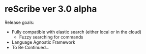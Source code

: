 # reScribe ver 3.0 alpha

Release goals:
* Fully compatible with elastic search (either local or in the cloud)
  * Fuzzy searching for commands
* Language Agnostic Framework
* To Be Continued...
